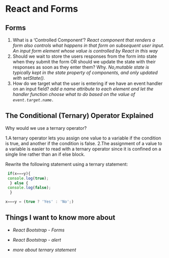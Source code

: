 # React and Forms

## Forms

1. What is a ‘Controlled Component’?
*React component that renders a form also controls what happens in that form on subsequent user input. An input form element whose value is controlled by React in this way*
2. Should we wait to store the users responses from the form into state when they submit the form OR should we update the state with their responses as soon as they enter them? Why.
*No,mutable state is typically kept in the state property of components, and only updated with setState().*
3. How do we target what the user is entering if we have an event handler on an input field?
*add a name attribute to each element and let the handler function choose what to do based on the value of `event.target.name.`*

## The Conditional (Ternary) Operator Explained

Why would we use a ternary operator?

1.A ternary operator lets you assign one value to a variable if the condition is true, and another if the condition is false.
2.The assignment of a value to a variable is easier to read with a ternary operator since it is confined on a single line rather than an if else block.

Rewrite the following statement using a ternary statement:

``` javascript
 if(x===y){
 console.log(true);
  } else {
 console.log(false);
  }
```

``` javascript
x===y = (true ? 'Yes' : 'No';)
```

## Things I want to know more about

* *React Bootstrap - Forms*

* *React Bootstrap - alert*

* *more about ternary statement*
